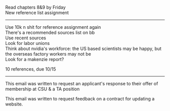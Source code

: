 Read chapters 8&9 by Friday  
New reference list assignment
 
-------------------------------------------------------------------------------------------------------------------------------
 
Use 10k n shit for reference assignment again  
There's a recommended sources list on bb  
Use recent sources  
Look for labor unions  
Think about nvidia's workforce: the US based scientists may be happy, but the overseas factory workers may not be  
Look for a makenzie report?
 
10 references, due 10/15
 
-------------------------------------------------------------------------------------------------------------------------------
 
This email was written to request an applicant's response to their offer of membership at CSU & a TA position
 
This email was written to request feedback on a contract for updating a website.